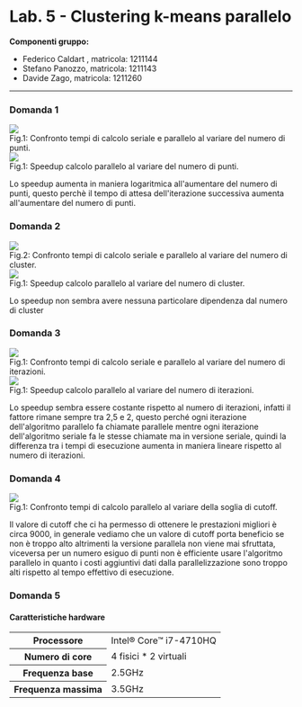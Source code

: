 # Lab. 5 -  Clustering k-means parallelo

**Componenti gruppo:**

- Federico Caldart , matricola: 1211144
- Stefano Panozzo, matricola: 1211143
- Davide Zago, matricola: 1211260
***

### Domanda 1

<img class="dist" src="Domanda 1.png"  />
<figcaption class="dist">Fig.1: Confronto tempi di calcolo seriale e parallelo al variare del numero di punti.</figcaption>

<img class="dist" src="Speedup 1.png"  />
<figcaption class="dist">Fig.1: Speedup calcolo parallelo al variare del numero di punti.</figcaption>

Lo speedup aumenta in maniera logaritmica all'aumentare del numero di punti, questo perchè il tempo di attesa dell'iterazione successiva aumenta all'aumentare del numero di punti. 

### Domanda 2

<img class="dist" src="Domanda 2.png"  />
<figcaption class="dist">Fig.2: Confronto tempi di calcolo seriale e parallelo al variare del numero di cluster.</figcaption>

<img class="dist" src="Speedup 2.png"  />
<figcaption class="dist">Fig.1: Speedup calcolo parallelo al variare del numero di cluster.</figcaption>

Lo speedup non sembra avere nessuna particolare dipendenza dal numero di cluster


### Domanda 3

<img class="dist" src="Domanda 3.png"  />
<figcaption class="dist">Fig.1: Confronto tempi di calcolo seriale e parallelo al variare del numero di iterazioni.</figcaption>

<img class="dist" src="Speedup 3.png"  />
<figcaption class="dist">Fig.1: Speedup calcolo parallelo al variare del numero di iterazioni.</figcaption>

Lo speedup sembra essere costante rispetto al numero di iterazioni, infatti il fattore rimane sempre tra 2,5 e 2, questo perché ogni iterazione dell'algoritmo parallelo fa chiamate parallele mentre ogni iterazione dell'algoritmo seriale fa le stesse chiamate ma in versione seriale, quindi la differenza tra i tempi di esecuzione aumenta in maniera lineare rispetto al numero di iterazioni.


### Domanda 4

<img class="dist" src="Domanda 4.png"  />
<figcaption class="dist">Fig.1: Confronto tempi di calcolo parallelo al variare della soglia di cutoff.</figcaption>

Il valore di cutoff che ci ha permesso di ottenere le prestazioni migliori è circa 9000, in generale vediamo che un valore di cutoff porta beneficio se non è troppo alto altrimenti la versione parallela non viene mai sfruttata, viceversa per un numero esiguo di punti non è efficiente usare l'algoritmo parallelo in quanto i costi aggiuntivi dati dalla parallelizzazione sono troppo alti rispetto al tempo effettivo di esecuzione.


### Domanda 5
#### Caratteristiche hardware

<table>
  <tr>
  <th>Processore</th>
  <td>Intel® Core™ i7-4710HQ</td>
  </tr>
  <tr>
    <th>Numero di core</th>
    <td>4 fisici * 2 virtuali</td>
  </tr>
  <tr>
    <th>Frequenza base</th>
    <td>2.5GHz</td>
  </tr>
  <tr>
    <th>Frequenza massima</th>
    <td>3.5GHz</td>
  </tr>
 </table>















